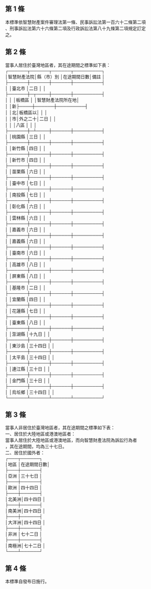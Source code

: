 第 1 條
-------
本標準依智慧財產案件審理法第一條、民事訴訟法第一百六十二條第二項  
、刑事訴訟法第六十六條第二項及行政訴訟法第八十九條第二項規定訂定  
之。

第 2 條
-------
當事人居住於臺灣地區者，其在途期間之標準如下表：  
┌──────┬──────┬──────┬─────────┐  
│智慧財產法院│縣（市）別  │在途期間日數│備註              │  
├──────┼──────┼──────┼─────────┤  
│            │臺北市      │二日        │                  │  
├──────┼─┬────┼──────┼─────────┤  
│            │  │板橋區  │            │智慧財產法院所在地│  
│            │新├────┼──────┼─────────┤  
│            │北│板橋區以│            │                  │  
│            │市│外之二十│二日        │                  │  
│            │  │八區    │            │                  │  
├──────┼─┴────┼──────┼─────────┤  
│            │桃園縣      │三日        │                  │  
├──────┼──────┼──────┼─────────┤  
│            │新竹縣      │四日        │                  │  
├──────┼──────┼──────┼─────────┤  
│            │新竹市      │四日        │                  │  
├──────┼──────┼──────┼─────────┤  
│            │苗栗縣      │六日        │                  │  
├──────┼──────┼──────┼─────────┤  
│            │臺中市      │七日        │                  │  
├──────┼──────┼──────┼─────────┤  
│            │南投縣      │七日        │                  │  
├──────┼──────┼──────┼─────────┤  
│            │彰化縣      │六日        │                  │  
├──────┼──────┼──────┼─────────┤  
│            │雲林縣      │六日        │                  │  
├──────┼──────┼──────┼─────────┤  
│            │嘉義市      │六日        │                  │  
├──────┼──────┼──────┼─────────┤  
│            │嘉義縣      │六日        │                  │  
├──────┼──────┼──────┼─────────┤  
│            │臺南市      │六日        │                  │  
├──────┼──────┼──────┼─────────┤  
│            │高雄市      │八日        │                  │  
├──────┼──────┼──────┼─────────┤  
│            │屏東縣      │八日        │                  │  
├──────┼──────┼──────┼─────────┤  
│            │基隆市      │二日        │                  │  
├──────┼──────┼──────┼─────────┤  
│            │宜蘭縣      │四日        │                  │  
├──────┼──────┼──────┼─────────┤  
│            │花蓮縣      │七日        │                  │  
├──────┼──────┼──────┼─────────┤  
│            │臺東縣      │八日        │                  │  
├──────┼──────┼──────┼─────────┤  
│            │澎湖縣      │十九日      │                  │  
├──────┼──────┼──────┼─────────┤  
│            │東沙島      │三十四日    │                  │  
├──────┼──────┼──────┼─────────┤  
│            │太平島      │三十四日    │                  │  
├──────┼──────┼──────┼─────────┤  
│            │連江縣      │三十日      │                  │  
├──────┼──────┼──────┼─────────┤  
│            │金門縣      │三十日      │                  │  
├──────┼──────┼──────┼─────────┤  
│            │烏坵鄉      │三十四日    │                  │  
└──────┴──────┴──────┴─────────┘

第 3 條
-------
當事人非居住於臺灣地區者，其在途期間之標準如下表：  
一、居住於大陸地區或港澳地區者：  
    當事人居住於大陸地區或港澳地區，而向智慧財產法院為訴訟行為者  
    ，其在途期間，均為三十七日。  
二、居住於國外者：  
    ┌───┬──────┐  
    │地區  │在途期間日數│  
    ├───┼──────┤  
    │亞洲  │三十七日    │  
    ├───┼──────┤  
    │歐洲  │四十四日    │  
    ├───┼──────┤  
    │北美洲│四十四日    │  
    ├───┼──────┤  
    │南美洲│四十四日    │  
    ├───┼──────┤  
    │大洋洲│四十四日    │  
    ├───┼──────┤  
    │非洲  │七十二日    │  
    ├───┼──────┤  
    │南極洲│七十二日    │  
    └───┴──────┘

第 4 條
-------
本標準自發布日施行。

